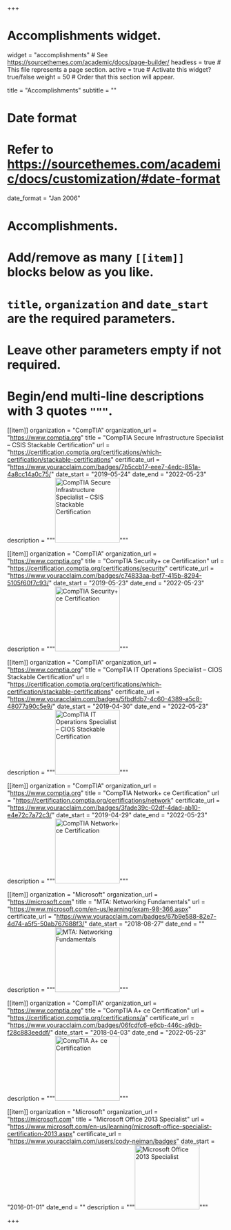 +++
# Accomplishments widget.
widget = "accomplishments"  # See https://sourcethemes.com/academic/docs/page-builder/
headless = true  # This file represents a page section.
active = true  # Activate this widget? true/false
weight = 50  # Order that this section will appear.

title = "Accomplish&shy;ments"
subtitle = ""

# Date format
#   Refer to https://sourcethemes.com/academic/docs/customization/#date-format
date_format = "Jan 2006"

# Accomplishments.
#   Add/remove as many `[[item]]` blocks below as you like.
#   `title`, `organization` and `date_start` are the required parameters.
#   Leave other parameters empty if not required.
#   Begin/end multi-line descriptions with 3 quotes `"""`.

[[item]]
  organization = "CompTIA"
  organization_url = "https://www.comptia.org"
  title = "CompTIA Secure Infrastructure Specialist – CSIS Stackable Certification"
  url = "https://certification.comptia.org/certifications/which-certification/stackable-certifications"
  certificate_url = "https://www.youracclaim.com/badges/7b5ccb17-eee7-4edc-851a-4a8cc14a0c75/"
  date_start = "2019-05-24"
  date_end = "2022-05-23"
  description = """<img src="img/csis.png" alt="CompTIA Secure Infrastructure Specialist – CSIS Stackable Certification"
	title="CompTIA Secure Infrastructure Specialist – CSIS Stackable Certification" width="150" />"""

[[item]]
  organization = "CompTIA"
  organization_url = "https://www.comptia.org"
  title = "CompTIA Security+ ce Certification"
  url = "https://certification.comptia.org/certifications/security"
  certificate_url = "https://www.youracclaim.com/badges/c74833aa-bef7-415b-8294-5105f60f7c93/"
  date_start = "2019-05-23"
  date_end = "2022-05-23"
  description = """<img src="img/security+.png" alt="CompTIA Security+ ce Certification"
	title="CompTIA Security+ ce Certification" width="150" />"""

[[item]]
  organization = "CompTIA"
  organization_url = "https://www.comptia.org"
  title = "CompTIA IT Operations Specialist – CIOS Stackable Certification"
  url = "https://certification.comptia.org/certifications/which-certification/stackable-certifications"
  certificate_url = "https://www.youracclaim.com/badges/5fbdfdb7-4c60-4389-a5c8-48077a90c5e9/"
  date_start = "2019-04-30"
  date_end = "2022-05-23"
  description = """<img src="img/cios.png" alt="CompTIA IT Operations Specialist – CIOS Stackable Certification"
	title="CompTIA IT Operations Specialist – CIOS Stackable Certification" width="150" />"""
  
[[item]]
  organization = "CompTIA"
  organization_url = "https://www.comptia.org"
  title = "CompTIA Network+ ce Certification"
  url = "https://certification.comptia.org/certifications/network"
  certificate_url = "https://www.youracclaim.com/badges/3fade39c-02df-4dad-ab10-e4e72c7a72c3/"
  date_start = "2019-04-29"
  date_end = "2022-05-23"
  description = """<img src="img/network+.png" alt="CompTIA Network+ ce Certification"
	title="CompTIA Network+ ce Certification" width="150" />"""

[[item]]
  organization = "Microsoft"
  organization_url = "https://microsoft.com"
  title = "MTA: Networking Fundamentals"
  url = "https://www.microsoft.com/en-us/learning/exam-98-366.aspx"
  certificate_url = "https://www.youracclaim.com/badges/67b9e588-82e7-4d74-a5f5-50ab767688f3/"
  date_start = "2018-08-27"
  date_end = ""
  description = """<img src="img/mta-networking-fundamentals.png" alt="MTA: Networking Fundamentals"
	title="MTA: Networking Fundamentals" width="150" />"""


[[item]]
  organization = "CompTIA"
  organization_url = "https://www.comptia.org"
  title = "CompTIA A+ ce Certification"
  url = "https://certification.comptia.org/certifications/a"
  certificate_url = "https://www.youracclaim.com/badges/06fcdfc6-e6cb-446c-a9db-f28c883eeddf/"
  date_start = "2018-04-03"
  date_end = "2022-05-23"
  description = """<img src="img/a+.png" alt="CompTIA A+ ce Certification"
	title="CompTIA A+ ce Certification" width="150" />"""


[[item]]
  organization = "Microsoft"
  organization_url = "https://microsoft.com"
  title = "Microsoft Office 2013 Specialist"
  url = "https://www.microsoft.com/en-us/learning/microsoft-office-specialist-certification-2013.aspx"
  certificate_url = "https://www.youracclaim.com/users/cody-neiman/badges"
  date_start = "2016-01-01"
  date_end = ""
  description = """<img src="img/mos.png" alt="Microsoft Office 2013 Specialist"
	title="Microsoft Office 2013 Specialist" width="150" />"""

+++
